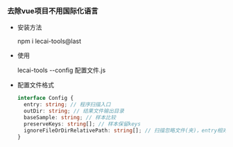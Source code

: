 ### 去除vue项目不用国际化语言

* 安装方法

  npm i lecai-tools@last

* 使用

  lecai-tools --config 配置文件.js

* 配置文件格式

  ```typescript
  interface Config {
    entry: string; // 程序扫描入口
    outDir: string; // 结果文件输出目录
    baseSample: string; // 样本比较
    preserveKeys: string[]; // 样本保留keys
    ignoreFileOrDirRelativePath: string[]; // 扫描忽略文件(夹)，entry相对路径
  }
  ```